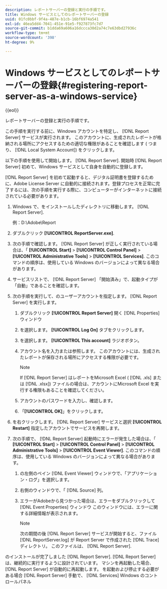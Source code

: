 ```yaml
---
description: レポートサーバーの登録と実行の手順です。
title: Windows サービスとしてのレポートサーバーの登録
uuid: 01fc0bbf-9f4a-487e-b1cb-16bf6974a541
exl-id: 46ea5dd4-7041-451e-91e5-f927873fc7d7
source-git-commit: b1dda69a606a16dccca30d2a74c7e63dbd27936c
workflow-type: tm+mt
source-wordcount: '398'
ht-degree: 9%

---
```


# Windows サービスとしてのレポートサーバーの登録{#registering-report-server-as-a-windows-service}

{{eol}}

レポートサーバーの登録と実行の手順です。

この手順を実行する前に、Windows アカウントを特定し、 [!DNL Report Server] サービスが実行されます。 このアカウントに、生成されたレポートが格納される場所にアクセスするための適切な権限があることを確認します ( つまり、 [!DNL Local System Account]) をクリックします。

以下の手順を使用して開始します。 [!DNL Report Server]. 開始時 [!DNL Report Server] 初めて、Windows サービスとして自身を自動的に登録します。

[!DNL Report Server] を初めて起動すると、デジタル証明書を登録するために、Adobe License Server に自動的に接続されます。登録プロセスを正常に完了するには、次の手順を実行する際に、コンピューターがインターネットに接続されている必要があります。

1. Windows で、をインストールしたディレクトリに移動します。 [!DNL Report Server].

   例：D:\Adobe\Report

1. ダブルクリック **[!UICONTROL ReportServer.exe]**.
1. 次の手順で確認します。 [!DNL Report Server] が正しく実行されている場合は、「 **[!UICONTROL Start]** > **[!UICONTROL Control Panel]** > **[!UICONTROL Administrative Tools]** > **[!UICONTROL Services]**. このコマンドの順序は、使用している Windows のバージョンによって異なる場合があります。
1. サービスリストで、 [!DNL Report Server] 「開始済み」で、起動タイプが「自動」であることを確認します。
1. 次の手順を実行して、のユーザーアカウントを指定します。 [!DNL Report Server] を実行します。

   1. ダブルクリック **[!UICONTROL Report Server]** 開く [!DNL Properties] ウィンドウ

   1. を選択します。 **[!UICONTROL Log On]** タブをクリックします。
   1. を選択します。 **[!UICONTROL This account]** ラジオボタン。
   1. アカウント名を入力または参照します。 このアカウントには、生成されたレポートが保存される場所にアクセスする権限が必要です。

      >[!NOTE]
      >
      >If [!DNL Report Server] はレポートをMicrosoft Excel ( [!DNL .xls] または [!DNL .xlsx]) ファイルの場合は、アカウントにMicrosoft Excel を実行する権限もあることを確認してください。

   1. アカウントのパスワードを入力し、確認します。
   1. 「**[!UICONTROL OK]**」をクリックします。

1. を右クリックします。 [!DNL Report Server] サービスと選択 **[!UICONTROL Restart]** 指定したアカウントでサービスを再開します。
1. 次の手順で、 [!DNL Report Server] 起動時にエラーが発生した場合は、「 **[!UICONTROL Start]** > **[!UICONTROL Control Panel]** > **[!UICONTROL Administrative Tools]** > **[!UICONTROL Event Viewer]**. このコマンドの順序は、使用している Windows のバージョンによって異なる場合があります。

   1. の左側のペイン [!DNL Event Viewer] ウィンドウで、「アプリケーション・ログ」を選択します。
   1. 右側のウィンドウで、「 [!DNL Source] 列。
   1. エラーがAdobeから見つかった場合は、エラーをダブルクリックして [!DNL Event Properties] ウィンドウ このウィンドウには、エラーに関する詳細情報が表示されます。

      >[!NOTE]
      >
      >次の期間の後 [!DNL Report Server] サービスが開始すると、ファイル [!DNL ReportServer.log] が Report Server で作成された [!DNL Trace] ディレクトリ。 このファイルは、 [!DNL Report Server].

のインストールが完了しました [!DNL Report Server]. [!DNL Report Server] は、継続的に実行するように設計されています。 マシンを再起動した場合、 [!DNL Report Server] が自動的に再起動します。 を起動および停止する必要がある場合 [!DNL Report Server] 手動で、 [!DNL Services] Windows のコントロールパネル
